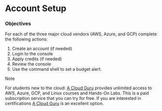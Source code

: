 # Account Setup

### Objectives

For each of the three major cloud vendors (AWS, Azure, and GCP) complete the following actions:
1.	Create an account (if needed)
2.	Login to the console
3.	Apply credits (if needed)
4.	Review the console
5.	Use the command shell to set a budget alert.
> [!NOTE]
> For students new to the cloud:
> [A Cloud Guru](https://acloud.guru/) provides unlimited access to AWS, Azure, GCP, and Linux courses and Hands-On Labs.  This is a paid subscription service that you can try for free.  If you are interested in certifications [A Cloud Guru](https://acloud.guru/) is an excellent option.
 
